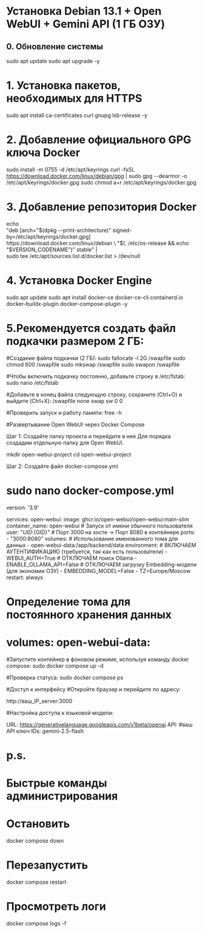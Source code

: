 # Установка Debian 13.1 + Open WebUI + Gemini API (1 ГБ ОЗУ)

## 0. Обновление системы

sudo apt update
sudo apt upgrade -y

# 1. Установка пакетов, необходимых для HTTPS
sudo apt install ca-certificates curl gnupg lsb-release -y

# 2. Добавление официального GPG ключа Docker
sudo install -m 0755 -d /etc/apt/keyrings
curl -fsSL https://download.docker.com/linux/debian/gpg | sudo gpg --dearmor -o /etc/apt/keyrings/docker.gpg
sudo chmod a+r /etc/apt/keyrings/docker.gpg

# 3. Добавление репозитория Docker
echo \
  "deb [arch="$(dpkg --print-architecture)" signed-by=/etc/apt/keyrings/docker.gpg] https://download.docker.com/linux/debian \
  "$(. /etc/os-release && echo "$VERSION_CODENAME")" stable" | \
  sudo tee /etc/apt/sources.list.d/docker.list > /dev/null

# 4. Установка Docker Engine
sudo apt update
sudo apt install docker-ce docker-ce-cli containerd.io docker-buildx-plugin docker-compose-plugin -y


# 5.Рекомендуется создать файл подкачки размером 2 ГБ:

#Создание файла подкачки (2 ГБ):
sudo fallocate -l 2G /swapfile
sudo chmod 600 /swapfile
sudo mkswap /swapfile
sudo swapon /swapfile

#Чтобы включить подкачку постоянно, добавьте строку в /etc/fstab:
sudo nano /etc/fstab

#Добавьте в конец файла следующую строку, сохраните (Ctrl+O) и выйдите (Ctrl+X):
/swapfile none swap sw 0 0

#Проверить запуск и работу памяти:
free -h

#Развертывание Open WebUI через Docker Compose

Шаг 1: Создайте папку проекта и перейдите в нее Для порядка создадим отдельную папку для Open WebUI.

mkdir open-webui-project
cd open-webui-project

Шаг 2: Создайте файл docker-compose.yml

sudo nano docker-compose.yml
=======================
version: '3.9'

services:
  open-webui:
    image: ghcr.io/open-webui/open-webui:main-slim
    container_name: open-webui
    # Запуск от имени обычного пользователя
    user: "${UID}:${GID}" 
    # Порт 3000 на хосте -> Порт 8080 в контейнере
    ports:
      - "3000:8080"
    volumes:
      # Использование именованного тома для данных
      - open-webui-data:/app/backend/data
    environment:
      # ВКЛЮЧАЕМ АУТЕНТИФИКАЦИЮ (требуется, так как есть пользователи)
      - WEBUI_AUTH=True
      # ОТКЛЮЧАЕМ поиск Ollama
      - ENABLE_OLLAMA_API=False
      # ОТКЛЮЧАЕМ загрузку Embedding-модели (для экономии ОЗУ)
      - EMBEDDING_MODEL=False
      - TZ=Europe/Moscow 
    restart: always

# Определение тома для постоянного хранения данных
volumes:
  open-webui-data:
=======================

#Запустите контейнер в фоновом режиме, используя команду docker compose:
sudo docker compose up -d

#Проверка статуса:
sudo docker compose ps

#Доступ к интерфейсу
#Откройте браузер и перейдите по адресу: 

http://ваш_IP_server:3000

#Настройка доступа к языковой модели:

URL: https://generativelanguage.googleapis.com/v1beta/openai
API: #ваш API ключ
IDs: gemini-2.5-flash

# p.s.
# Быстрые команды администрирования
# Остановить
docker compose down

# Перезапустить
docker compose restart

# Просмотреть логи
docker compose logs -f
